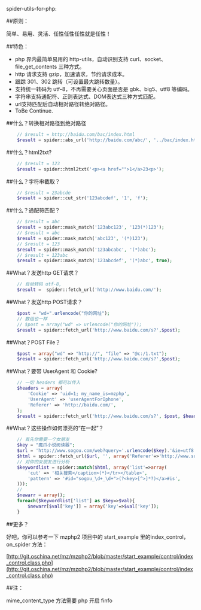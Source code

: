 spider-utils-for-php:

##原则：

简单、易用、灵活、任性任性任性就是任性！


##特色：

- php 界内最简单易用的 http-utils，自动识别支持 curl、socket、file_get_contents 三种方式。
- http 请求支持 gzip，加速请求，节约请求成本。
- 跟踪 301、302 跳转（可设置最大跳转数量）。
- 支持统一转码为 utf-8，不再需要关心页面是否是 gbk、big5、utf8 等编码。
- 字符串支持通配符、正则表达式、DOM表达式三种方式匹配。
- url支持匹配后自动相对路径转绝对路径。
- ToBe Continue.

##什么？转换相对路径到绝对路径
```php
	// $result = http://baidu.com/bac/index.html
	$result = spider::abs_url('http://baidu.com/abc/', '../bac/index.html');
```

##什么？html2txt?
```php
	// $result = 123
	$result = spider::html2txt('<p><a href="">1</a>23<p>');
```

##什么？字符串截取？
```php
	// $result = 23abcde
	$result = spider::cut_str('123abcdef', '1', 'f');
```

##什么？通配符匹配？
```php
	// $result = abc
	$result = spider::mask_match('123abc123', '123(*)123');
	// $result = abc
	$result = spider::mask_match('abc123', '(*)123');
	// $result = 123
	$result = spider::mask_match('123abcabc', '(*)abc');
	// $result = 123abc
	$result = spider::mask_match('123abcdef', '(*)abc', true);
```


##What？发送http GET请求？ 
```php
    // 自动转码 utf-8, 
    $result =  spider::fetch_url('http://www.baidu.com/');
```

##What？发送http POST请求？

```php
	$post = "wd=".urlencode("你的网址"); 
    // 数组也一样
	// $post = array("wd" => urlencode("你的网址"));
    $result = spider::fetch_url('http://www.baidu.com/s?',$post);
```


##What？POST File？

```php
    $post = array("wd" => "http://", "file" => "@c:/1.txt");
    $result = spider::fetch_url('http://www.baidu.com/s?',$post);
```

##What？要带 UserAgent 和 Cookie? 

```php
	// 一切 headers 都可以传入
	$headers = array(
		'Cookie' => 'uid=1; my_name_is=mzphp',
		'UserAgent' => 'userAgentForIphone',
		'Referer' => 'http://baidu.com/',
	);
    $result = spider::fetch_url('http://www.baidu.com/s?', $post, $headers);
```


##What？这些操作如何漂亮的“在一起”？


```php
	// 首先你需要一个女朋友
	$key = "魔爪小说阅读器";
	$url = 'http://www.sogou.com/web?query='.urlencode($key).'&ie=utf8';
	$html = spider::fetch_url($url, '', array('Referer'=>'http://www.sogou.com/'));
	// 对你的女朋友进行分析
	$keywordlist = spider::match($html, array('list'=>array(
		'cut' => '相关搜索</caption>(*)</tr></table>',
		'pattern' => '#id="sogou_\d+_\d+">(?<key>[^>]*?)</a>#is',
	)));
	//
	$newarr = array();
	foreach($keywordlist['list'] as $key=>$val){
		$newarr[$val['key']] = array('key'=>$val['key']);
	}
```

##更多？

好吧，你可以参考一下 mzphp2 项目中的 start_example 里的index_control，on_spider 方法：

[http://git.oschina.net/mz/mzphp2/blob/master/start_example/control/index_control.class.php](http://git.oschina.net/mz/mzphp2/blob/master/start_example/control/index_control.class.php)

##注：

mime_content_type 方法需要 php 开启 finfo